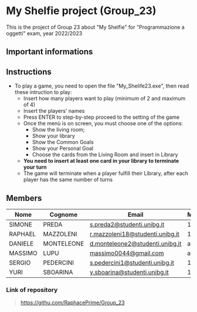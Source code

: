 # My Shelfie project (Group_23)

This is the project of Group 23 about "My Shelfie" for "Programmazione a oggetti" exam, year 2022/2023

## Important informations

## Instructions

* To play a game, you need to open the file "My_Shelife23.exe", then read these intruction to play:
    * Insert how many players want to play (minimum of 2 and maximum of 4)
    * Insert the players' names
    * Press ENTER to step-by-step proceed to the setting of the game
    * Once the menù is on screen, you must choose one of the options:
        * Show the living room;
        * Show your library
        * Show the Common Goals
        * Show your Personal Goal
        * Choose the cards from the Living Room and insert in Library
    *   __You need to insert at least one card in your library to terminate your turn__
    *   The game will terminate when a player fulfill their Library, after each player has the same number of turns

## Members
Nome | Cognome | Email | Matricola
---- | ---- | ---- | ---- 
SIMONE | PREDA | s.preda2@studenti.unibg.it | 1086298
RAPHAEL | MAZZOLENI | r.mazzoleni18@studenti.unibg.it | 1086531
DANIELE | MONTELEONE | d.monteleone2@studenti.unibg.it | awd 
MASSIMO | LUPU | massimo0044@gmail.com | awdwd
SERGIO | PEDERCINI | s.pedercini1@studenti.unibg.it | 1088013
YURI | SBOARINA | y.sboarina@studenti.unibg.it | 1079144

### Link of repository
> https://githu.com/RaphacePrime/Group_23


